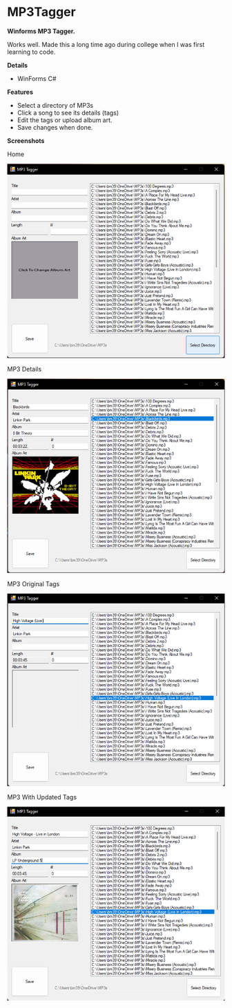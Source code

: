 # MP3Tagger
**Winforms MP3 Tagger.** 

Works well. Made this a long time ago during college when I was first learning to code.

**Details**
- WinForms C#

**Features**
- Select a directory of MP3s
- Click a song to see its details (tags)
- Edit the tags or upload album art. 
- Save changes when done.


**Screenshots**

Home

![Home](https://github.com/Bailym/MP3Tagger/blob/main/Images/Home.png?raw=true)

MP3 Details

![Details](https://github.com/Bailym/MP3Tagger/blob/main/Images/Details.png?raw=true)

MP3 Original Tags

![Original](https://github.com/Bailym/MP3Tagger/blob/main/Images/Before.png?raw=true)

MP3 With Updated Tags

![Updated](https://github.com/Bailym/MP3Tagger/blob/main/Images/Updated.png?raw=true)

